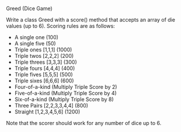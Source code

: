 Greed (Dice Game)

Write a class Greed with a score() method that accepts an array of die values (up to 6). Scoring rules are as follows:

* A single one (100)
* A single five (50)
* Triple ones [1,1,1] (1000)
* Triple twos [2,2,2] (200)
* Triple threes [3,3,3] (300)
* Triple fours [4,4,4] (400)
* Triple fives [5,5,5] (500)
* Triple sixes [6,6,6] (600)
* Four-of-a-kind (Multiply Triple Score by 2)
* Five-of-a-kind (Multiply Triple Score by 4)
* Six-of-a-kind (Multiply Triple Score by 8)
* Three Pairs [2,2,3,3,4,4] (800)
* Straight [1,2,3,4,5,6] (1200)

Note that the scorer should work for any number of dice up to 6.
